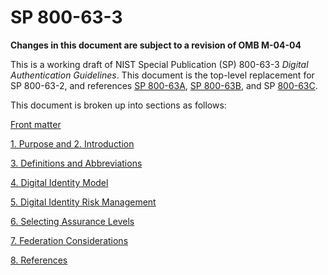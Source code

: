 # SP 800-63-3
**Changes in this document are subject to a revision of OMB M-04-04**

This is a working draft of NIST Special Publication (SP) 800-63-3 *Digital Authentication Guidelines*. This document is the top-level replacement for SP 800-63-2, and references [SP 800-63A](../sp800-63a/README.md), [SP 800-63B](../sp800-63b/README.md), and SP [800-63C](../sp800-63c/README.md).


This document is broken up into sections as follows:

[Front matter](cover.md)

[1. Purpose and 2. Introduction](sec1_2_introduction.md)

[3. Definitions and Abbreviations](sec3_definitions.md)

[4. Digital Identity Model](sec4_model.md)

[5. Digital Identity Risk Management](sec5_DIRM.md)

[6. Selecting Assurance Levels](sec6_xal.md)

[7. Federation Considerations](sec7_DIRM.md)

[8. References](sec8_references.md)
